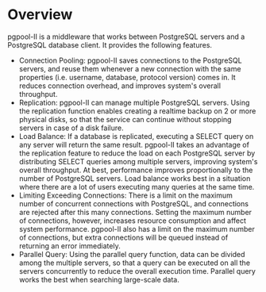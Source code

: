 # Overview
pgpool-II is a middleware that works between PostgreSQL servers and a PostgreSQL database client. It provides the following features.

* Connection Pooling: pgpool-II saves connections to the PostgreSQL servers, and reuse them whenever a new connection with the same properties (i.e. username, database, protocol version) comes in. It reduces connection overhead, and improves system's overall throughput.
* Replication: pgpool-II can manage multiple PostgreSQL servers. Using the replication function enables creating a realtime backup on 2 or more physical disks, so that the service can continue without stopping servers in case of a disk failure.
* Load Balance: If a database is replicated, executing a SELECT query on any server will return the same result. pgpool-II takes an advantage of the replication feature to reduce the load on each PostgreSQL server by distributing SELECT queries among multiple servers, improving system's overall throughput. At best, performance improves proportionally to the number of PostgreSQL servers. Load balance works best in a situation where there are a lot of users executing many queries at the same time.
* Limiting Exceeding Connections: There is a limit on the maximum number of concurrent connections with PostgreSQL, and connections are rejected after this many connections. Setting the maximum number of connections, however, increases resource consumption and affect system performance. pgpool-II also has a limit on the maximum number of connections, but extra connections will be queued instead of returning an error immediately.
* Parallel Query: Using the parallel query function, data can be divided among the multiple servers, so that a query can be executed on all the servers concurrently to reduce the overall execution time. Parallel query works the best when searching large-scale data.